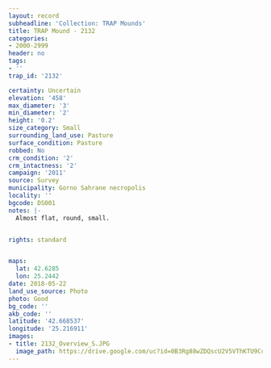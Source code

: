 ```yaml
---
layout: record
subheadline: 'Collection: TRAP Mounds'
title: TRAP Mound - 2132
categories:
- 2000-2999
header: no
tags:
- ''
trap_id: '2132'

certainty: Uncertain
elevation: '458'
max_diameter: '3'
min_diameter: '2'
height: '0.2'
size_category: Small
surrounding_land_use: Pasture
surface_condition: Pasture
robbed: No
crm_condition: '2'
crm_intactness: '2'
campaign: '2011'
source: Survey
municipality: Gorno Sahrane necropolis
locality: ''
bgcode: DS001
notes: |-
  Almost flat, round, small.


rights: standard


maps:
  lat: 42.6285
  lon: 25.2442
date: 2018-05-22
land_use_source: Photo
photo: Good
bg_code: ''
akb_code: ''
latitude: '42.668537'
longitude: '25.216911'
images:
- title: 2132_Overview_S.JPG
  image_path: https://drive.google.com/uc?id=0B3Rg88wZDQscU2V5VThKTU9CcU0
---
```

